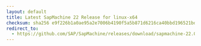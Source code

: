 ```yaml
---
layout: default
title: Latest SapMachine 22 Release for linux-x64
checksum: sha256 e9f226b1a0ae95a2e7006b4190f5a5b871d6216ca40bbd196521bd2a22a735ae
redirect_to:
  - https://github.com/SAP/SapMachine/releases/download/sapmachine-22.0.1/sapmachine-jre-22.0.1_linux-x64_bin.tar.gz
---
```

